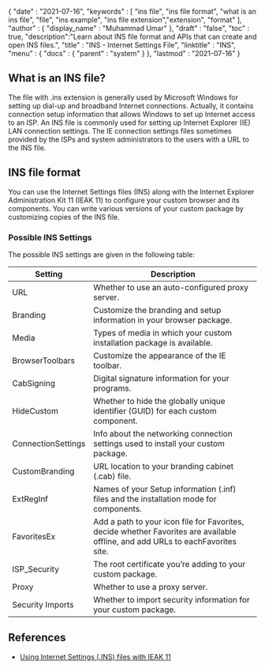 {
  "date" : "2021-07-16",
  "keywords" : [ "ins file", "ins file format", "what is an ins file", "file", "ins example", "ins file extension","extension", "format" ],
  "author" : {
    "display_name" : "Muhammad Umar"
  },
  "draft" : "false",
  "toc" : true,
  "description":"Learn about INS file format and APIs that can create and open INS files.",
  "title" : "INS - Internet Settings File",
  "linktitle" : "INS",
  "menu" : {
    "docs" : {
      "parent" : "system"
    }
  },
  "lastmod" : "2021-07-16"
}

## What is an INS file?

The file with .ins extension is generally used by Microsoft Windows for setting up dial-up and broadband Internet connections. Actually, it contains connection setup information that allows Windows to set up Internet access to an ISP. An INS file is commonly used for setting up Internet Explorer (IE) LAN connection settings. The IE connection settings files sometimes provided by the ISPs and system administrators to the users with a URL to the INS file. 

## INS file format
You can use the Internet Settings files (INS) along with the Internet Explorer Administration Kit 11 (IEAK 11) to configure your custom browser and its components. You can write various versions of your custom package by customizing copies of the INS file.

### Possible INS Settings
The possible INS settings are given in the following table:

| Setting | Description |
-----|---------|
| URL | Whether to use an auto-configured proxy server. |
| Branding | Customize the branding and setup information in your browser package. |
| Media | Types of media in which your custom installation package is available. |
| BrowserToolbars | Customize the appearance of the IE toolbar. |
| CabSigning | Digital signature information for your programs. |
| HideCustom | Whether to hide the globally unique identifier (GUID) for each custom component. |
| ConnectionSettings | Info about the networking connection settings used to install your custom package. |
| CustomBranding | URL location to your branding cabinet (.cab) file. |
| ExtRegInf | Names of your Setup information (.inf) files and the installation mode for components. |
| FavoritesEx | Add a path to your icon file for Favorites, decide whether Favorites are available offline, and add URLs to eachFavorites site. |
| ISP_Security | The root certificate you’re adding to your custom package. |
| Proxy | Whether to use a proxy server. |
| Security Imports | Whether to import security information for your custom package. |




## References 

* [Using Internet Settings (.INS) files with IEAK 11](https://learn.microsoft.com/en-us/internet-explorer/ie11-ieak/using-internet-settings-ins-files)

